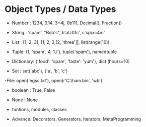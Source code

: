 # Object Types / Data Types

- Number : 1234, 3.14, 3+4j, 0b111, Decimal(), Fraction()
- String : 'spam', "Bob's", b'a\z01c', c'sp\xc4m'
- List : [1, 2, 3], [1, 2, 3,[2, 'three']], list(range(10))
- Tuple: (1, 'spam', 4, 'U'), tuple('spam'), namedtuple
- Dictionary: {'food': 'spam', 'taste': 'yum'}, dict (hours=10)

- Set : set('abc'), {'a', 'b', 'c'}

-File: open('egss.txt'), open(r'C:\ham.bin', 'wb')

- boolean : True, False
- None : None
- funtions, modules, classes

- Advance: Decorators, Generators, Iterators, MetaProgramming